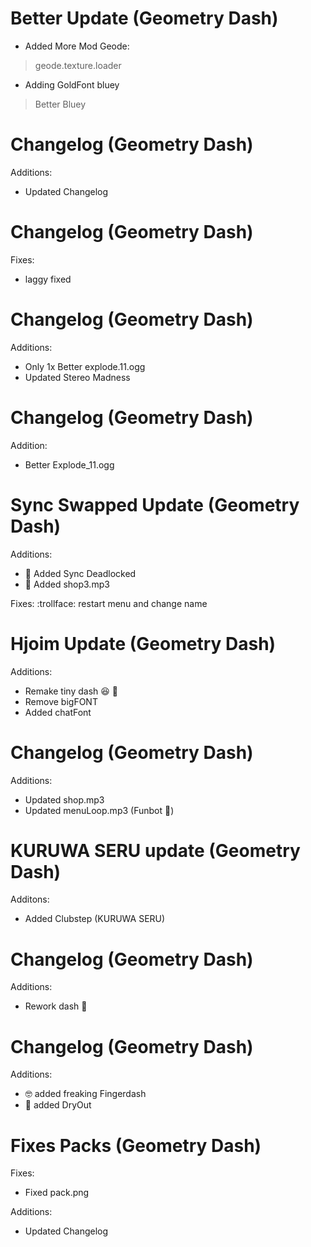 # Better Update (Geometry Dash)
- Added More Mod Geode:
> geode.texture.loader

- Adding GoldFont bluey
> Better Bluey

# Changelog (Geometry Dash)
Additions:
- Updated Changelog

# Changelog (Geometry Dash)
Fixes:
- laggy fixed

# Changelog (Geometry Dash)
Additions:
- Only 1x Better explode.11.ogg
- Updated Stereo Madness

# Changelog (Geometry Dash)
Addition:
- Better Explode_11.ogg

# Sync Swapped Update (Geometry Dash)
Additions:
- 🦅 Added Sync Deadlocked
- 🦅 Added shop3.mp3

Fixes:
:trollface: restart menu and change name

# Hjoim Update (Geometry Dash)
Additions:
- Remake tiny dash 😆 🦅
- Remove bigFONT
- Added chatFont

# Changelog (Geometry Dash)
Additions:
- Updated shop.mp3
- Updated menuLoop.mp3 (Funbot :eagle:)

# KURUWA SERU update (Geometry Dash)
Additons:
- Added Clubstep (KURUWA SERU)

# Changelog (Geometry Dash)
Additions:
- Rework dash 🦅

# Changelog (Geometry Dash)
Additions:
- :nerd_face: added freaking Fingerdash
- :eagle: added DryOut

# Fixes Packs (Geometry Dash)
Fixes:
- Fixed pack.png

Additions:
- Updated Changelog

